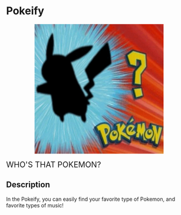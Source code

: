 # Pokeify


<p align="center">
  <img src="./README/pokemon.gif" alt="animated" width="350" height="350" />
</p>


<span style="font-size:1.5em;">WHO'S THAT POKEMON?</span>

## Description
In the Pokeify, you can easily find your favorite type of Pokemon, and favorite types of music!